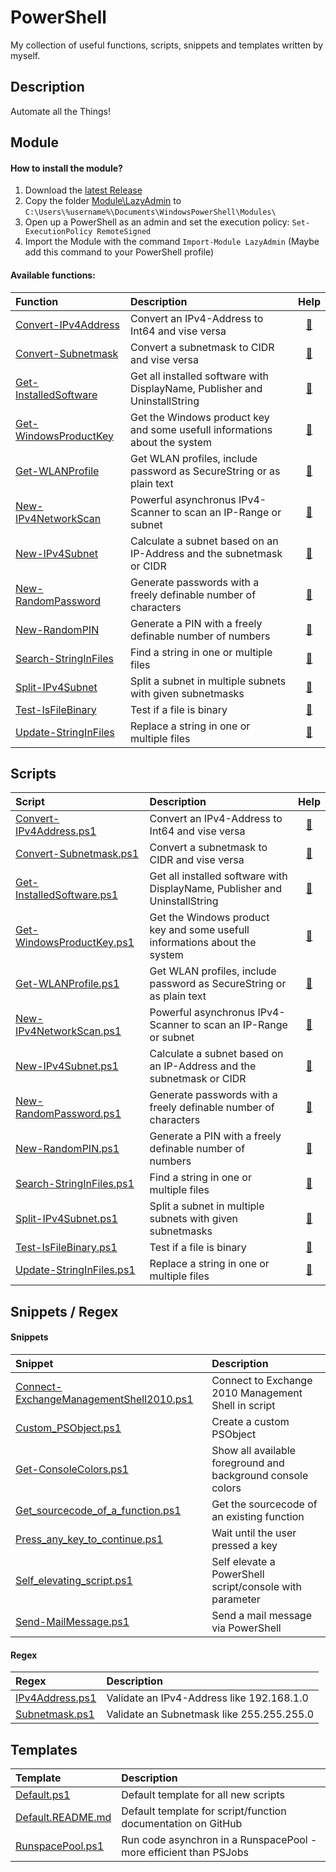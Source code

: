 # PowerShell

My collection of useful functions, scripts, snippets and templates written by myself.

## Description

Automate all the Things!

## Module

#### How to install the module?

1. Download the [latest Release](https://github.com/BornToBeRoot/PowerShell/releases/latest)
2. Copy the folder [Module\LazyAdmin](Module/LazyAdmin) to `C:\Users\%username%\Documents\WindowsPowerShell\Modules\`
3. Open up a PowerShell as an admin and set the execution policy: `Set-ExecutionPolicy RemoteSigned`
4. Import the Module with the command `Import-Module LazyAdmin` (Maybe add this command to your PowerShell profile) 

#### Available functions:

| Function | Description | Help | 
| :--- | :--- | :---: |
| [Convert-IPv4Address](Module/LazyAdmin/Functions/Convert-IPv4Address.ps1) | Convert an IPv4-Address to Int64 and vise versa | [:book:](Documentation/Convert-IPv4Address.README.md) |
| [Convert-Subnetmask](Module/LazyAdmin/Functions/Convert-Subnetmask.ps1) | Convert a subnetmask to CIDR and vise versa | [:book:](Documentation/Convert-Subnetmask.README.md) |
| [Get-InstalledSoftware](Module/LazyAdmin/Functions/Get-InstalledSoftware.ps1) | Get all installed software with DisplayName, Publisher and UninstallString | [:book:](Documentation/Get-InstalledSoftware.README.md) |
| [Get-WindowsProductKey](Module/LazyAdmin/Functions/Get-WindowsProductKey.ps1) | Get the Windows product key and some usefull informations about the system | [:book:](Documentation/Get-WindowsProductKey.README.md) |
| [Get-WLANProfile](Module/LazyAdmin/Functions/Get-WLANProfile.ps1) | Get WLAN profiles, include password as SecureString or as plain text | [:book:](Documentation/Get-WLANProfile.README.md) |
| [New-IPv4NetworkScan](Module/LazyAdmin/Functions/New-IPv4NetworkScan.ps1) | Powerful asynchronus IPv4-Scanner to scan an IP-Range or subnet | [:book:](Documentation/New-IPv4NetworkScan.README.md) |
| [New-IPv4Subnet](Module/LazyAdmin/Functions/New-IPv4Subnet.ps1) | Calculate a subnet based on an IP-Address and the subnetmask or CIDR | [:book:](Documentation/New-IPv4Subnet.README.md) |
| [New-RandomPassword](Module/LazyAdmin/Functions/New-RandomPassword.ps1) | Generate passwords with a freely definable number of characters | [:book:](Documentation/New-RandomPassword.README.md) |
| [New-RandomPIN](Module/LazyAdmin/Functions/New-RandomPIN.ps1) | Generate a PIN with a freely definable number of numbers | [:book:](Documentation/New-RandomPIN.README.md) |
| [Search-StringInFiles](Module/LazyAdmin/Functions/Search-StringInFiles.ps1) | Find a string in one or multiple files | [:book:](Documentation/Search-StringInFiles.README.md) |
| [Split-IPv4Subnet](Module/LazyAdmin/Functions/Split-IPv4Subnet.ps1) | Split a subnet in multiple subnets with given subnetmasks | [:book:](Documentation/Split-IPv4Subnet.README.md) |
| [Test-IsFileBinary](Module/LazyAdmin/Functions/Test-IsFileBinary.ps1) | Test if a file is binary | [:book:](Documentation/Test-IsFileBinary.README.md) |
| [Update-StringInFiles](Module/LazyAdmin/Functions/Update-StringInFiles.ps1) | Replace a string in one or multiple files | [:book:](Documentation/Update-StringInFiles.README.md)

## Scripts

| Script | Description | Help | 
| :--- | :--- | :---: |
| [Convert-IPv4Address.ps1](Scripts/Convert-IPv4Address.ps1) | Convert an IPv4-Address to Int64 and vise versa | [:book:](Documentation/Convert-IPv4Address.README.md) |
| [Convert-Subnetmask.ps1](Scripts/Convert-Subnetmask.ps1) | Convert a subnetmask to CIDR and vise versa | [:book:](Documentation/Convert-Subnetmask.README.md) |
| [Get-InstalledSoftware.ps1](Scripts/Get-InstalledSoftware.ps1) | Get all installed software with DisplayName, Publisher and UninstallString | [:book:](Documentation/Get-InstalledSoftware.README.md) |
| [Get-WindowsProductKey.ps1](Scripts/Get-WindowsProductKey.ps1) | Get the Windows product key and some usefull informations about the system | [:book:](Documentation/Get-WindowsProductKey.README.md) |
| [Get-WLANProfile.ps1](Scripts/Get-WLANProfile.ps1) | Get WLAN profiles, include password as SecureString or as plain text | [:book:](Documentation/Get-WLANProfile.README.md)
| [New-IPv4NetworkScan.ps1](Scripts/New-IPv4NetworkScan.ps1) | Powerful asynchronus IPv4-Scanner to scan an IP-Range or subnet | [:book:](Documentation/New-IPv4NetworkScan.README.md) |
| [New-IPv4Subnet.ps1](Scripts/New-IPv4Subnet.ps1) | Calculate a subnet based on an IP-Address and the subnetmask or CIDR | [:book:](Documentation/New-IPv4Subnet.README.md) |
| [New-RandomPassword.ps1](Scripts/New-RandomPassword.ps1) | Generate passwords with a freely definable number of characters | [:book:](Documentation/New-RandomPassword.README.md)
| [New-RandomPIN.ps1](Scripts/New-RandomPIN.ps1) | Generate a PIN with a freely definable number of numbers | [:book:](Documentation/New-RandomPIN.README.md) |
| [Search-StringInFiles.ps1](Scripts/Search-StringInFiles.ps1) | Find a string in one or multiple files | [:book:](Documentation/Search-StringInFiles.README.md) |
| [Split-IPv4Subnet.ps1](Scripts/Split-IPv4Subnet.ps1) | Split a subnet in multiple subnets with given subnetmasks | [:book:](Documentation/Split-IPv4Subnet.README.md) |
| [Test-IsFileBinary.ps1](Scripts/Test-IsFileBinary.ps1) | Test if a file is binary | [:book:](Documentation/Test-IsFileBinary.README.md) |
| [Update-StringInFiles.ps1](Scripts/Update-StringInFiles.ps1) | Replace a string in one or multiple files | [:book:](Documentation/Update-StringInFiles.README.md) |

## Snippets / Regex

#### Snippets

| Snippet | Description | 
| :--- | :--- |
| [Connect-ExchangeManagementShell2010.ps1](Snippets/Connect-ExchangeManagementShell2010.ps1) | Connect to Exchange 2010 Management Shell in script |
| [Custom_PSObject.ps1](Snippets/Custom-PSObject.ps1) | Create a custom PSObject |
| [Get-ConsoleColors.ps1](Snippets/Get-ConsoleColors.ps1) | Show all available foreground and background console colors |
| [Get_sourcecode_of_a_function.ps1](Snippets/Get_sourcecode_of_a_function.ps1) | Get the sourcecode of an existing function | 
| [Press_any_key_to_continue.ps1](Snippets/Press_any_key_to_continue.ps1) | Wait until the user pressed a key | 
| [Self_elevating_script.ps1](Snippets/Self_elevating_script.ps1) | Self elevate a PowerShell script/console with parameter |
| [Send-MailMessage.ps1](Snippets/Send-MailMessage.ps1) | Send a mail message via PowerShell |

#### Regex

| Regex | Description |
| :--- | :--- |
| [IPv4Address.ps1](Snippets/Regex/IPv4Address.ps1) | Validate an IPv4-Address like 192.168.1.0 |
| [Subnetmask.ps1](Snippets/Regex/Subnetmask.ps1) | Validate an Subnetmask like 255.255.255.0 |

## Templates

| Template | Description |
| :--- | :--- |
| [Default.ps1](Templates/Default.ps1) | Default template for all new scripts |
| [Default.README.md](Templates/Default.README.md) | Default template for script/function documentation on GitHub |
| [RunspacePool.ps1](Templates/RunspacePool.ps1) | Run code asynchron in a RunspacePool - more efficient than PSJobs |
